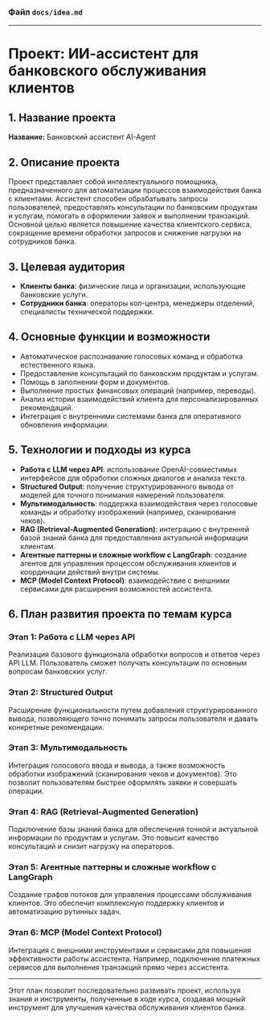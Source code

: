 
### Файл `docs/idea.md`

---

# Проект: ИИ-ассистент для банковского обслуживания клиентов

## 1. Название проекта
**Название:** Банковский ассистент AI-Agent

## 2. Описание проекта
Проект представляет собой интеллектуального помощника, предназначенного для автоматизации процессов взаимодействия банка с клиентами. Ассистент способен обрабатывать запросы пользователей, предоставлять консультации по банковским продуктам и услугам, помогать в оформлении заявок и выполнении транзакций. Основной целью является повышение качества клиентского сервиса, сокращение времени обработки запросов и снижение нагрузки на сотрудников банка.

## 3. Целевая аудитория
- **Клиенты банка**: физические лица и организации, использующие банковские услуги.
- **Сотрудники банка**: операторы кол-центра, менеджеры отделений, специалисты технической поддержки.

## 4. Основные функции и возможности
- Автоматическое распознавание голосовых команд и обработка естественного языка.
- Предоставление консультаций по банковским продуктам и услугам.
- Помощь в заполнении форм и документов.
- Выполнение простых финансовых операций (например, переводы).
- Анализ истории взаимодействий клиента для персонализированных рекомендаций.
- Интеграция с внутренними системами банка для оперативного обновления информации.

## 5. Технологии и подходы из курса
- **Работа с LLM через API**: использование OpenAI-совместимых интерфейсов для обработки сложных диалогов и анализа текста.
- **Structured Output**: получение структурированного вывода от моделей для точного понимания намерений пользователя.
- **Мультимодальность**: поддержка взаимодействия через голосовые команды и обработку изображений (например, сканирование чеков).
- **RAG (Retrieval-Augmented Generation)**: интеграцию с внутренней базой знаний банка для предоставления актуальной информации клиентам.
- **Агентные паттерны и сложные workflow с LangGraph**: создание агентов для управления процессом обслуживания клиентов и координации действий внутри системы.
- **MCP (Model Context Protocol)**: взаимодействие с внешними сервисами для расширения возможностей ассистента.

## 6. План развития проекта по темам курса
### Этап 1: Работа с LLM через API
Реализация базового функционала обработки вопросов и ответов через API LLM. Пользователь сможет получать консультации по основным вопросам банковских услуг.

### Этап 2: Structured Output
Расширение функциональности путем добавления структурированного вывода, позволяющего точно понимать запросы пользователя и давать конкретные рекомендации.

### Этап 3: Мультимодальность
Интеграция голосового ввода и вывода, а также возможность обработки изображений (сканирования чеков и документов). Это позволит пользователям быстрее оформлять заявки и совершать операции.

### Этап 4: RAG (Retrieval-Augmented Generation)
Подключение базы знаний банка для обеспечения точной и актуальной информации по продуктам и услугам. Это повысит качество консультаций и снизит нагрузку на операторов.

### Этап 5: Агентные паттерны и сложные workflow с LangGraph
Создание графов потоков для управления процессами обслуживания клиентов. Это обеспечит комплексную поддержку клиентов и автоматизацию рутинных задач.

### Этап 6: MCP (Model Context Protocol)
Интеграция с внешними инструментами и сервисами для повышения эффективности работы ассистента. Например, подключение платежных сервисов для выполнения транзакций прямо через ассистента.

---

Этот план позволит последовательно развивать проект, используя знания и инструменты, полученные в ходе курса, создавая мощный инструмент для улучшения качества обслуживания клиентов банка.
